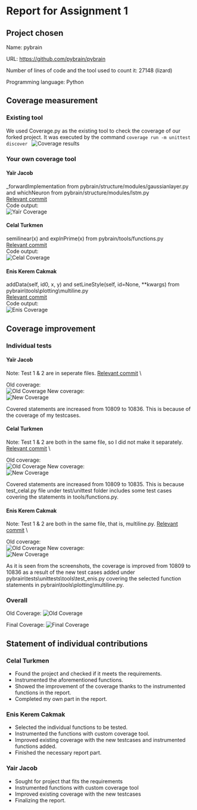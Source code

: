 # Report for Assignment 1

## Project chosen

Name: pybrain

URL: https://github.com/pybrain/pybrain

Number of lines of code and the tool used to count it: 27148 (lizard)

Programming language: Python

## Coverage measurement

### Existing tool

We used Coverage.py as the existing tool to check the coverage of our forked project.
It was executed by the command `coverage run -m unittest discover `
![Coverage results](sources/old_coverage.png)

### Your own coverage tool

#### Yaïr Jacob
_forwardImplementation from  pybrain/structure/modules/gaussianlayer.py and whichNeuron from pybrain/structure/modules/lstm.py \
[Relevant commit](https://github.com/24x6fhy/SEP_pybrain/commit/a476662013e86b5b76812ad3ac5328d21afb08ed) \
Code output: \
![Yaïr Coverage](sources/yair_coverage.png)

#### Celal Turkmen
semilinear(x) and explnPrime(x) from pybrain/tools/functions.py \
[Relevant commit](https://github.com/24x6fhy/SEP_pybrain/commit/4f6d168feb45c2e99709aa0c82eaede21168f136) \
Code output: \
![Celal Coverage](sources/celal_coverage.png)

#### Enis Kerem Cakmak
addData(self, id0, x, y) and setLineStyle(self, id=None, **kwargs) from pybrain\tools\plotting\multiline.py \
[Relevant commit](https://github.com/24x6fhy/SEP_pybrain/commit/8638ffb2020cae48d70d25936c0262559df276e0) \
Code output: \
![Enis Coverage](sources/enis_coverage.PNG)
## Coverage improvement

### Individual tests

#### Yaïr Jacob
Note: Test 1 & 2 are in seperate files.
[Relevant commit](https://github.com/24x6fhy/SEP_pybrain/commit/8f8253cf23925abbe651b47307151b6d40d1d7b1) \

Old coverage: \
![Old Coverage](sources/old_coverage.png)
New coverage: \
![New Coverage](sources/yair_improvement.png)

Covered statements are increased from 10809 to 10836. This is because of the coverage of my testcases.


#### Celal Turkmen

Note: Test 1 & 2 are both in the same file, so I did not make it separately.
[Relevant commit](https://github.com/24x6fhy/SEP_pybrain/commit/7a086fb7b8edb133ca4311066f875acf8ada334f) \

Old coverage: \
![Old Coverage](sources/old_coverage.png)
New coverage: \
![New Coverage](sources/celal_improvement.png)

Covered statements are increased from 10809 to 10835. This is because test_celal.py file under test/unittest folder includes some test cases covering the statements in tools/functions.py.


#### Enis Kerem Cakmak

Note: Test 1 & 2 are both in the same file, that is, multiline.py.
[Relevant commit](https://github.com/24x6fhy/SEP_pybrain/commit/8638ffb2020cae48d70d25936c0262559df276e0) \

Old coverage: \
![Old Coverage](sources/old_coverage.png)
New coverage: \
![New Coverage](sources/enis_improvement.png)

As it is seen from the screenshots, the coverage is improved from 10809 to 10836 as a result of the new test cases added under pybrain\tests\unittests\tools\test_enis.py covering the selected function statements in pybrain\tools\plotting\multiline.py.

### Overall
Old Coverage:
![Old Coverage](sources/old_coverage.png)

Final Coverage:
![Final Coverage](sources/final_coverage.png)

## Statement of individual contributions

### Celal Turkmen
- Found the project and checked if it meets the requirements.
- Instrumented the aforementioned functions.
- Showed the improvement of the coverage thanks to the instrumented functions in the report.
- Completed my own part in the report.

### Enis Kerem Cakmak
- Selected the individual functions to be tested.
- Instrumented the functions with custom coverage tool.
- Improved existing coverage with the new testcases and instrumented functions added.
- Finished the necessary report part.

### Yair Jacob
- Sought for project that fits the requirements
- Instrumented functions with custom coverage tool
- Improved existing coverage with the new testcases
- Finalizing the report.
